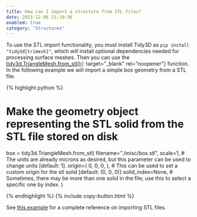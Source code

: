 ```yaml
---
title: How can I import a structure from STL files?
date: 2023-12-06 21:10:36
enabled: true
category: "Structures"
---
```

To use the STL import functionality, you must install Tidy3D as&nbsp;`pip install "tidy3d[trimesh]"`, which will install optional dependencies needed for processing surface meshes. Then you can use the [tidy3d.TriangleMesh.from\_stl()](https://docs.flexcompute.com/projects/tidy3d/en/latest/api/_autosummary/tidy3d.TriangleMesh.html#tidy3d.TriangleMesh.from_stl){: target="_blank" rel="noopener"} function. In the following example we will import a simple box geometry from a STL file.

<div markdown class="code-snippet">{% highlight python %}

# Make the geometry object representing the STL solid from the STL file stored on disk
box = tidy3d.TriangleMesh.from_stl(
    filename="./misc/box.stl",
    scale=1,  # The units are already microns as desired, but this parameter can be used to change units [default: 1].
    origin=(
        0,
        0,
        0,
    ),  # This can be used to set a custom origin for the stl solid [default: (0, 0, 0)]
    solid_index=None,  # Sometimes, there may be more than one solid in the file; use this to select a specific one by index.
)

{% endhighlight %}
{% include copy-button.html %}</div>

See [this example](https://www.flexcompute.com/tidy3d/examples/notebooks/STLImport/) for a complete reference on importing STL files.
